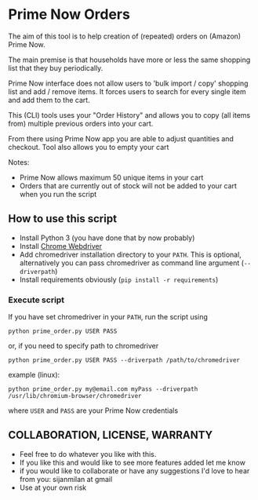 # Prime Now Orders

The aim of this tool is to help creation of (repeated) orders on (Amazon) Prime Now.

The main premise is that households have more or less the same shopping list that they buy periodically.

Prime Now interface does not allow users to 'bulk import / copy' shopping list and add / remove items. It forces users
to search for every single item and add them to the cart.

This (CLI) tools uses your "Order History" and allows you to copy (all items from) multiple previous orders into your cart.

From there using Prime Now app you are able to adjust quantities and checkout.
Tool also allows you to empty your cart


Notes:
- Prime Now allows maximum 50 unique items in your cart
- Orders that are currently out of stock will not be added to your cart when you run the script


## How to use this script

- Install Python 3 (you  have done that by now probably)  
- Install [Chrome Webdriver](https://chromedriver.chromium.org/downloads) 
- Add chromedriver installation directory to your `PATH`. This is optional, alternatively you can pass chromedriver
as command line argument (`--driverpath`)
- Install requirements obviously (`pip install -r requirements`)
### Execute script

If you have set chromedriver in your `PATH`, run the script using
```
python prime_order.py USER PASS 
```
or, if you need to specify path to chromedriver
```
python prime_order.py USER PASS --driverpath /path/to/chromedriver
```
example (linux): 
```
python prime_order.py my@email.com myPass --driverpath /usr/lib/chromium-browser/chromedriver
```
where `USER` and `PASS` are your Prime Now credentials 

## COLLABORATION, LICENSE, WARRANTY 

* Feel free to do whatever you like with this.
* If you like this and would like to see more features added let me know
* if you would like to collaborate or have any suggestions I'd love to hear from you: sijanmilan at gmail
* Use at your own risk




